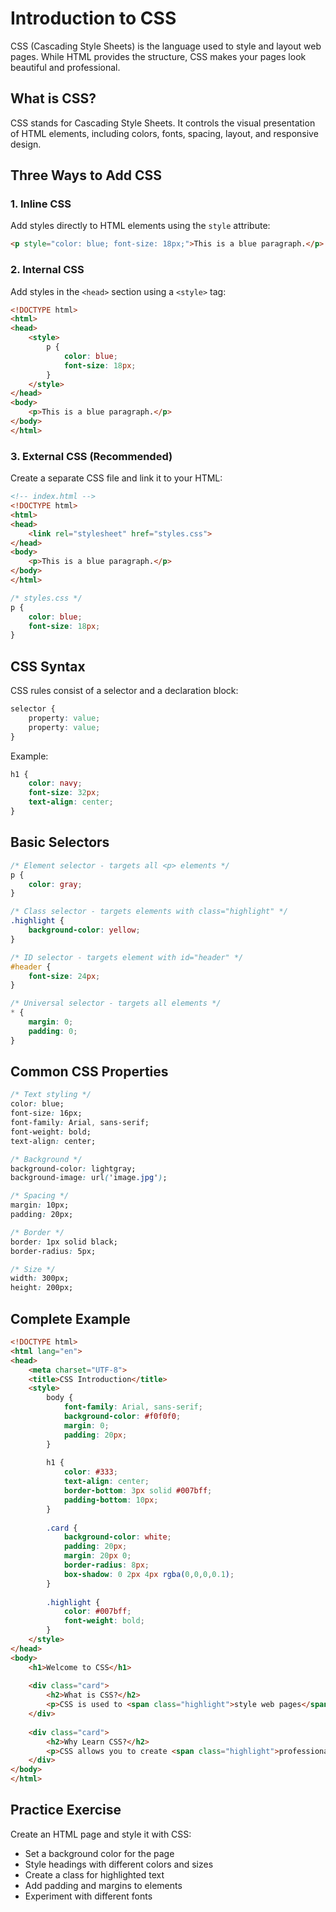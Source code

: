 # Introduction to CSS

CSS (Cascading Style Sheets) is the language used to style and layout web pages. While HTML provides the structure, CSS makes your pages look beautiful and professional.

## What is CSS?

CSS stands for Cascading Style Sheets. It controls the visual presentation of HTML elements, including colors, fonts, spacing, layout, and responsive design.

## Three Ways to Add CSS

### 1. Inline CSS

Add styles directly to HTML elements using the `style` attribute:

```html
<p style="color: blue; font-size: 18px;">This is a blue paragraph.</p>
```

### 2. Internal CSS

Add styles in the `<head>` section using a `<style>` tag:

```html
<!DOCTYPE html>
<html>
<head>
    <style>
        p {
            color: blue;
            font-size: 18px;
        }
    </style>
</head>
<body>
    <p>This is a blue paragraph.</p>
</body>
</html>
```

### 3. External CSS (Recommended)

Create a separate CSS file and link it to your HTML:

```html
<!-- index.html -->
<!DOCTYPE html>
<html>
<head>
    <link rel="stylesheet" href="styles.css">
</head>
<body>
    <p>This is a blue paragraph.</p>
</body>
</html>
```

```css
/* styles.css */
p {
    color: blue;
    font-size: 18px;
}
```

## CSS Syntax

CSS rules consist of a selector and a declaration block:

```css
selector {
    property: value;
    property: value;
}
```

Example:

```css
h1 {
    color: navy;
    font-size: 32px;
    text-align: center;
}
```

## Basic Selectors

```css
/* Element selector - targets all <p> elements */
p {
    color: gray;
}

/* Class selector - targets elements with class="highlight" */
.highlight {
    background-color: yellow;
}

/* ID selector - targets element with id="header" */
#header {
    font-size: 24px;
}

/* Universal selector - targets all elements */
* {
    margin: 0;
    padding: 0;
}
```

## Common CSS Properties

```css
/* Text styling */
color: blue;
font-size: 16px;
font-family: Arial, sans-serif;
font-weight: bold;
text-align: center;

/* Background */
background-color: lightgray;
background-image: url('image.jpg');

/* Spacing */
margin: 10px;
padding: 20px;

/* Border */
border: 1px solid black;
border-radius: 5px;

/* Size */
width: 300px;
height: 200px;
```

## Complete Example

```html
<!DOCTYPE html>
<html lang="en">
<head>
    <meta charset="UTF-8">
    <title>CSS Introduction</title>
    <style>
        body {
            font-family: Arial, sans-serif;
            background-color: #f0f0f0;
            margin: 0;
            padding: 20px;
        }
        
        h1 {
            color: #333;
            text-align: center;
            border-bottom: 3px solid #007bff;
            padding-bottom: 10px;
        }
        
        .card {
            background-color: white;
            padding: 20px;
            margin: 20px 0;
            border-radius: 8px;
            box-shadow: 0 2px 4px rgba(0,0,0,0.1);
        }
        
        .highlight {
            color: #007bff;
            font-weight: bold;
        }
    </style>
</head>
<body>
    <h1>Welcome to CSS</h1>
    
    <div class="card">
        <h2>What is CSS?</h2>
        <p>CSS is used to <span class="highlight">style web pages</span> and make them look beautiful.</p>
    </div>
    
    <div class="card">
        <h2>Why Learn CSS?</h2>
        <p>CSS allows you to create <span class="highlight">professional-looking websites</span> with ease.</p>
    </div>
</body>
</html>
```

## Practice Exercise

Create an HTML page and style it with CSS:
- Set a background color for the page
- Style headings with different colors and sizes
- Create a class for highlighted text
- Add padding and margins to elements
- Experiment with different fonts
